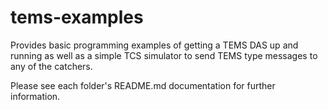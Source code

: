 tems-examples
=============

Provides basic programming examples of getting a TEMS DAS up and running as well as a simple TCS simulator to send TEMS type messages to any of the catchers.

Please see each folder's README.md documentation for further information.
